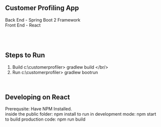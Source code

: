 Customer Profiling App
-----------------------
Back End - Spring Boot 2 Framework <br/>
Front End - React <br/>

<br/><br/>

Steps to Run
--------------
1) Build
c:\customerprofiler> gradlew build
</br/>
2) Run
c:\customerprofiler> gradlew bootrun
<br/>


Developing on React
------------------------
Prerequsite: Have NPM Installed.<br/>
inside the public folder: npm install
to run in development mode: npm start
to build production code: npm run build

